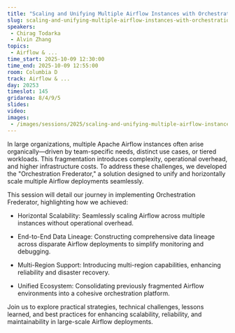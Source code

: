 ```yaml
---
title: "Scaling and Unifying Multiple Airflow Instances with Orchestration Frederator"
slug: scaling-and-unifying-multiple-airflow-instances-with-orchestration-frederator
speakers:
 - Chirag Todarka
 - Alvin Zhang
topics:
 - Airflow & ...
time_start: 2025-10-09 12:30:00
time_end: 2025-10-09 12:55:00
room: Columbia D
track: Airflow & ...
day: 20253
timeslot: 145
gridarea: 8/4/9/5
slides:
video:
images:
 - /images/sessions/2025/scaling-and-unifying-multiple-airflow-instances.png
---
```


In large organizations, multiple Apache Airflow instances often arise organically—driven by team-specific needs, distinct use cases, or tiered workloads. This fragmentation introduces complexity, operational overhead, and higher infrastructure costs. To address these challenges, we developed the "Orchestration Frederator," a solution designed to unify and horizontally scale multiple Airflow deployments seamlessly.

This session will detail our journey in implementing Orchestration Frederator, highlighting how we achieved:

- Horizontal Scalability: Seamlessly scaling Airflow across multiple instances without operational overhead.

- End-to-End Data Lineage: Constructing comprehensive data lineage across disparate Airflow deployments to simplify monitoring and debugging.

- Multi-Region Support: Introducing multi-region capabilities, enhancing reliability and disaster recovery.

- Unified Ecosystem: Consolidating previously fragmented Airflow environments into a cohesive orchestration platform.

Join us to explore practical strategies, technical challenges, lessons learned, and best practices for enhancing scalability, reliability, and maintainability in large-scale Airflow deployments.
